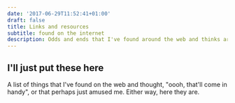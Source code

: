 ```yaml
---
date: '2017-06-29T11:52:41+01:00'
draft: false
title: Links and resources
subtitle: found on the internet
description: Odds and ends that I've found around the web and thinks are snazzy or interesting
---
```


## I'll just put these here

A list of things that I've found on the web and thought, "oooh, that'll come in handy", or that perhaps just amused me. Either way, here they are.
